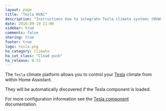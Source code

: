 ```yaml
---
layout: page
title: "Tesla HVAC"
description: "Instructions how to integrate Tesla climate systemc (HVAC) into Home Assistant."
date: 2016-09-19 21:00
sidebar: true
comments: false
sharing: true
footer: true
logo: tesla.png
ha_category: Climate
ha_iot_class: "Cloud push"
ha_release: 0.53
---
```


The `Tesla` climate platform allows you to control your [Tesla](https://www.tesla.com/) climate from within Home Assistant.

They will be automatically discovered if the Tesla component is loaded.

For more configuration information see the [Tesla component](/components/tesla/) documentation.
